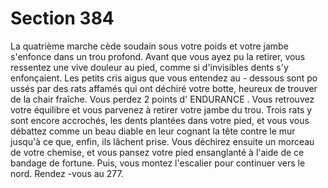 # Section 384

La quatrième marche cède soudain sous votre poids et votre jambe s'enfonce dans un trou
profond. Avant que vous ayez pu la retirer, vous ressentez une vive douleur au pied,
comme si d'invisibles dents s'y enfonçaient. Les petits cris aigus que vous entendez au -
dessous sont po ussés par des rats affamés qui ont déchiré votre botte, heureux de trouver
de la chair fraîche. Vous perdez 2 points d' ENDURANCE . Vous retrouvez votre équilibre et
vous parvenez à retirer votre jambe du trou. Trois rats y sont encore accrochés, les dents
plantées dans votre pied, et vous vous débattez comme un beau diable en leur cognant la
tête contre le mur jusqu'à ce que, enfin,  ils lâchent prise. Vous déchirez ensuite un
morceau de votre chemise, et vous pansez votre pied ensanglanté à l'aide de ce bandage
de fortune. Puis, vous montez l'escalier pour continuer vers le nord. Rendez -vous au 277.